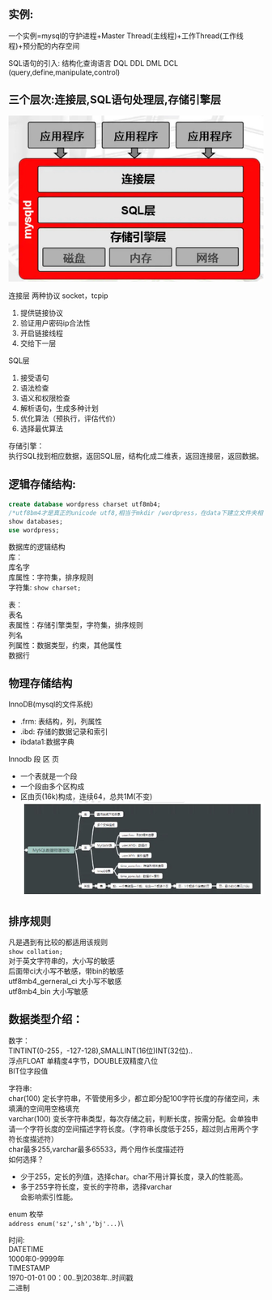## 实例:
一个实例=mysql的守护进程+Master Thread(主线程)+工作Thread(工作线程)+预分配的内存空间

SQL语句的引入:
结构化查询语言 DQL DDL DML DCL (query,define,manipulate,control)

## 三个层次:连接层,SQL语句处理层,存储引擎层
![三个层次](https://github.com/storm1945/Memo/blob/master/Mysql/Architecture/layers.jpeg "三个层次")

连接层 两种协议 socket，tcpip
1. 提供链接协议
2. 验证用户密码ip合法性
3. 开启链接线程
4. 交给下一层

SQL层
1. 接受语句
2. 语法检查
3. 语义和权限检查
4. 解析语句，生成多种计划
5. 优化算法（预执行，评估代价）
6. 选择最优算法

存储引擎：\
执行SQL找到相应数据，返回SQL层，结构化成二维表，返回连接层，返回数据。

## 逻辑存储结构:
```sql
create database wordpress charset utf8mb4;
/*utf8bm4才是真正的unicode utf8,相当于mkdir /wordpress，在data下建立文件夹相当于建立数据库*/
show databases;
use wordpress;
```
数据库的逻辑结构\
库：\
库名字\
库属性：字符集，排序规则\
字符集: `show charset;`

表：\
表名\
表属性：存储引擎类型，字符集，排序规则\
列名\
列属性：数据类型，约束，其他属性\
数据行
## 物理存储结构
InnoDB(mysql的文件系统)
+ .frm: 表结构，列，列属性
+ .ibd: 存储的数据记录和索引
+ ibdata1:数据字典

Innodb 段 区 页
+ 一个表就是一个段
+ 一个段由多个区构成
+ 区由页(16k)构成，连续64，总共1M(不变)\
![物理存储结构](https://github.com/storm1945/Memo/blob/master/Mysql/Architecture/phisical-arch.jpeg "物理存储结构")


## 排序规则
凡是遇到有比较的都适用该规则\
`show collation;`\
对于英文字符串的，大小写的敏感\
后面带ci大小写不敏感，带bin的敏感\
utf8mb4_gerneral_ci 大小写不敏感\
utf8mb4_bin			大小写敏感

## 数据类型介绍：
数字：\
TINTINT(0-255，-127-128),SMALLINT(16位)INT(32位)..\
浮点FLOAT 单精度4字节，DOUBLE双精度八位\
BIT位字段值

字符串:\
char(100)		定长字符串，不管使用多少，都立即分配100字符长度的存储空间，未填满的空间用空格填充\
varchar(100)	变长字符串类型，每次存储之前，判断长度，按需分配。会单独申请一个字符长度的空间描述字符长度。（字符串长度低于255，超过则占用两个字符长度描述符）\
char最多255,varchar最多65533，两个用作长度描述符\
如何选择？
+ 少于255，定长的列值，选择char。char不用计算长度，录入的性能高。
+ 多于255字符长度，变长的字符串，选择varchar\
会影响索引性能。

enum 枚举\
`address enum('sz','sh','bj'...)`\

时间:\
DATETIME\
1000年0-9999年\
TIMESTAMP\
1970-01-01 00：00..到2038年..时间戳\
二进制
